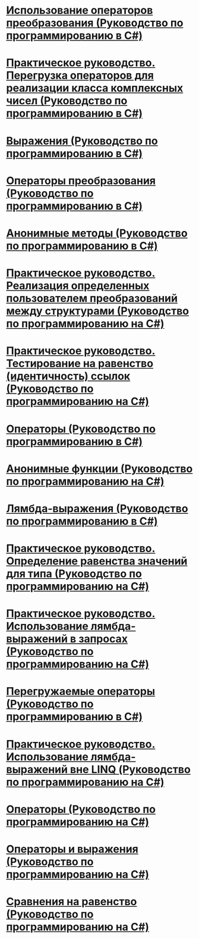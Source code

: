 # [Использование операторов преобразования (Руководство по программированию в C#)](using-conversion-operators.md)
# [Практическое руководство. Перегрузка операторов для реализации класса комплексных чисел (Руководство по программированию в C#)](how-to-use-operator-overloading-to-create-a-complex-number-class.md)
# [Выражения (Руководство по программированию в C#)](expressions.md)
# [Операторы преобразования (Руководство по программированию в C#)](conversion-operators.md)
# [Анонимные методы (Руководство по программированию в C#)](anonymous-methods.md)
# [Практическое руководство. Реализация определенных пользователем преобразований между структурами (Руководство по программированию на C#)](how-to-implement-user-defined-conversions-between-structs.md)
# [Практическое руководство. Тестирование на равенство (идентичность) ссылок (Руководство по программированию на C#)](how-to-test-for-reference-equality-identity.md)
# [Операторы (Руководство по программированию в C#)](statements.md)
# [Анонимные функции (Руководство по программированию на C#)](anonymous-functions.md)
# [Лямбда-выражения (Руководство по программированию в C#)](lambda-expressions.md)
# [Практическое руководство. Определение равенства значений для типа (Руководство по программированию на C#)](how-to-define-value-equality-for-a-type.md)
# [Практическое руководство. Использование лямбда-выражений в запросах (Руководство по программированию на C#)](how-to-use-lambda-expressions-in-a-query.md)
# [Перегружаемые операторы (Руководство по программированию в C#)](overloadable-operators.md)
# [Практическое руководство. Использование лямбда-выражений вне LINQ (Руководство по программированию на C#)](how-to-use-lambda-expressions-outside-linq.md)
# [Операторы (Руководство по программированию на C#)](operators.md)
# [Операторы и выражения (Руководство по программированию на C#)](index.md)
# [Сравнения на равенство (Руководство по программированию на C#)](equality-comparisons.md)
